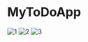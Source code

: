 # MyToDoApp 
![1](https://github.com/kayaonur429/MyToDoApp/assets/112908465/e86e1cf0-14e1-4721-b722-9960ab9f9f02)
![2](https://github.com/kayaonur429/MyToDoApp/assets/112908465/c128bd3b-e7d5-4528-894a-494b7e5c80f8)
![3](https://github.com/kayaonur429/MyToDoApp/assets/112908465/596f8b31-cd9a-4287-9db6-211c7653ecc3)
